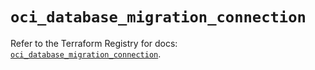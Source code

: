 # `oci_database_migration_connection`

Refer to the Terraform Registry for docs: [`oci_database_migration_connection`](https://registry.terraform.io/providers/oracle/oci/7.19.0/docs/resources/database_migration_connection).
